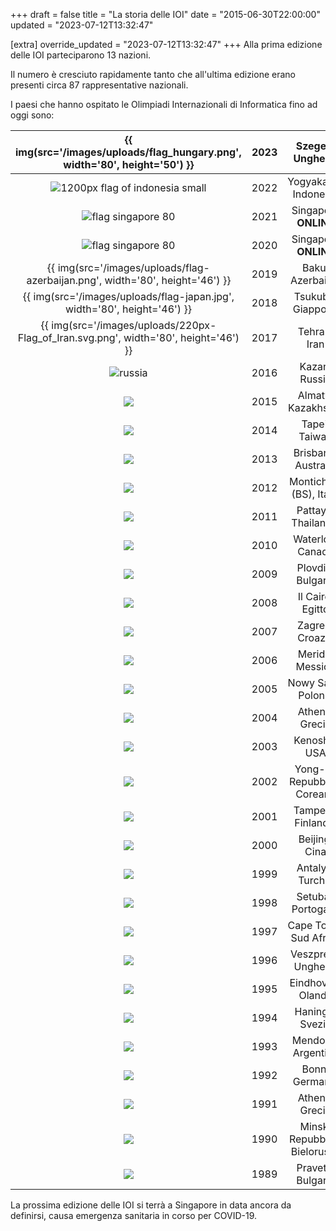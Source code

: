 +++
draft = false
title = "La storia delle IOI"
date = "2015-06-30T22:00:00"
updated = "2023-07-12T13:32:47"

[extra]
override_updated = "2023-07-12T13:32:47"
+++
Alla prima edizione delle IOI parteciparono 13 nazioni.

Il numero è cresciuto rapidamente tanto che all'ultima edizione erano presenti circa 87 rappresentative nazionali.

I paesi che hanno ospitato le Olimpiadi Internazionali di Informatica fino ad oggi sono:

|      {{ img(src='/images/uploads/flag_hungary.png', width='80', height='50') }}       | 2023 |       Szeged, Ungheria       |                [🔗](https://ioi2023.hu/)                 |
| :-----------------------------------------------------------------------------------: | :--: | :--------------------------: | :------------------------------------------------------: |
| ![1200px flag of indonesia small](/images/uploads/1200px-flag_of_indonesia_small.jpg) | 2022 |    Yogyakarta, Indonesia     |                [🔗](https://ioi2022.id/)                 |
|              ![flag singapore 80](/images/uploads/flag-singapore-80.png)              | 2021 |     Singapore **ONLINE**     |                [🔗](https://ioi2021.sg/)                 |
|              ![flag singapore 80](/images/uploads/flag-singapore-80.png)              | 2020 |     Singapore **ONLINE**     |                [🔗](https://ioi2020.sg/)                 |
|     {{ img(src='/images/uploads/flag-azerbaijan.png', width='80', height='46') }}     | 2019 |       Baku, Azerbaijan       |                 [🔗](http://ioi2019.az)                  |
|       {{ img(src='/images/uploads/flag-japan.jpg', width='80', height='46') }}        | 2018 |      Tsukuba, Giappone       |                 [🔗](http://ioi2018.jp)                  |
| {{ img(src='/images/uploads/220px-Flag_of_Iran.svg.png', width='80', height='46') }}  | 2017 |         Tehran, Iran         |                 [🔗](http://ioi2017.org)                 |
|                           ![russia](/oldsite/69/russia.gif)                           | 2016 |        Kazan, Russia         |                 [🔗](http://ioi2016.ru)                  |
|                           ![](/images/uploads/flag-kz.jpg)                            | 2015 |      Almaty, Kazakhstan      |                 [🔗](http://ioi2015.kz)                  |
|                           ![](/images/uploads/flag-tw.jpg)                            | 2014 |        Tapei, Taiwan         |               [🔗](http://www.ioi2014.org)               |
|                          ![](/images/uploads/flag-aust.jpg)                           | 2013 |     Brisbane, Australia      |               [🔗](http://www.ioi2013.org)               |
|                           ![](/images/uploads/flag-ita.jpg)                           | 2012 |   Montichiari (BS), Italia   |               [🔗](http://www.ioi2012.org)               |
|                           ![](/images/uploads/flag-tha.jpg)                           | 2011 |     Pattaya, Thailandia      |              [🔗](http://www.ioi2011.or.th)              |
|                           ![](/images/uploads/flag-can.jpg)                           | 2010 |       Waterloo, Canada       |               [🔗](http://www.ioi2010.org)               |
|                           ![](/images/uploads/flag-bul.jpg)                           | 2009 |      Plovdiv, Bulgaria       |               [🔗](http://www.ioi2009.org)               |
|                           ![](/images/uploads/flag-egi.jpg)                           | 2008 |       Il Cairo, Egitto       |               [🔗](http://www.ioi2008.org)               |
|                           ![](/images/uploads/flag-cro.jpg)                           | 2007 |       Zagreb, Croazia        |            [🔗](http://www.hsin.hr/ioi2007/)             |
|                           ![](/images/uploads/flag-mes.jpg)                           | 2006 |       Merida, Messico        |              [🔗](http://www.ioi2006.org/)               |
|                           ![](/images/uploads/flag-pol.jpg)                           | 2005 |      Nowy Sącz, Polonia      |               [🔗](http://www.ioi2005.pl/)               |
|                           ![](/images/uploads/flag-gre.jpg)                           | 2004 |        Athens, Grecia        |              [🔗](http://www.ioi2004.org/)               |
|                           ![](/images/uploads/flag-usa.jpg)                           | 2003 |         Kenosha, USA         |              [🔗](http://www.ioi2003.org/)               |
|                          ![](/images/uploads/flag-repk.jpg)                           | 2002 | Yong-in, Repubblica Coreana  | [🔗](http://olympiads.win.tue.nl/ioi/ioi2002/index.html) |
|                           ![](/images/uploads/flag-fin.jpg)                           | 2001 |      Tampere, Finlandia      |      [🔗](http://olympiads.win.tue.nl/ioi/ioi2001/)      |
|                           ![](/images/uploads/flag-cin.jpg)                           | 2000 |        Beijing, Cina         |      [🔗](http://olympiads.win.tue.nl/ioi/ioi2000/)      |
|                           ![](/images/uploads/flag-tur.jpg)                           | 1999 |       Antalya, Turchia       |       [🔗](http://olympiads.win.tue.nl/ioi/ioi99/)       |
|                           ![](/images/uploads/flag-por.jpg)                           | 1998 |     Setubal, Portogallo      |       [🔗](http://olympiads.win.tue.nl/ioi/ioi98/)       |
|                          ![](/images/uploads/flag-suda.jpg)                           | 1997 |    Cape Town, Sud Africa     |       [🔗](http://olympiads.win.tue.nl/ioi/ioi97/)       |
|                           ![](/images/uploads/flag-ung.jpg)                           | 1996 |      Veszprem, Ungheria      |       [🔗](http://olympiads.win.tue.nl/ioi/ioi96/)       |
|                           ![](/images/uploads/flag-ola.jpg)                           | 1995 |      Eindhoven, Olanda       |       [🔗](http://olympiads.win.tue.nl/ioi/ioi95/)       |
|                           ![](/images/uploads/flag-sve.jpg)                           | 1994 |       Haninge, Svezia        |       [🔗](http://olympiads.win.tue.nl/ioi/ioi94/)       |
|                           ![](/images/uploads/flag-arg.jpg)                           | 1993 |      Mendoza, Argentina      |       [🔗](http://olympiads.win.tue.nl/ioi/ioi93/)       |
|                           ![](/images/uploads/flag-ger.jpg)                           | 1992 |        Bonn, Germania        |       [🔗](http://olympiads.win.tue.nl/ioi/ioi92/)       |
|                           ![](/images/uploads/flag-gre.jpg)                           | 1991 |        Athens, Grecia        |       [🔗](http://olympiads.win.tue.nl/ioi/ioi91/)       |
|                          ![](/images/uploads/flag-repb.jpg)                           | 1990 | Minsk, Repubblica Bielorussa |       [🔗](http://olympiads.win.tue.nl/ioi/ioi90/)       |
|                           ![](/images/uploads/flag-bul.jpg)                           | 1989 |      Pravetz, Bulgaria       |       [🔗](http://olympiads.win.tue.nl/ioi/ioi89/)       |

La prossima edizione delle IOI si terrà a Singapore in data ancora da definirsi, causa emergenza sanitaria in corso per COVID-19.
